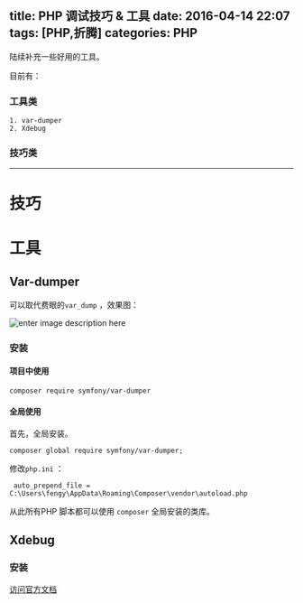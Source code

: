 title: PHP 调试技巧 & 工具
date: 2016-04-14 22:07
tags: [PHP,折腾]
categories: PHP
---

陆续补充一些好用的工具。

目前有：

### 工具类

	1. var-dumper
	2. Xdebug

### 技巧类


<!-- more -->

---

# 技巧

# 工具

## Var-dumper

可以取代费眼的`var_dump` ，效果图：

![enter image description here](http://ww1.sinaimg.cn/large/c048f998jw1f2wl8udldnj20la09awfy.jpg)

### 安装

#### 项目中使用

    composer require symfony/var-dumper

#### 全局使用

首先，全局安装。

```
composer global require symfony/var-dumper;
```

修改`php.ini` ：

     auto_prepend_file = C:\Users\fengy\AppData\Roaming\Composer\vendor\autoload.php

从此所有PHP 脚本都可以使用 `composer` 全局安装的类库。


## Xdebug

### 安装

[访问官方文档](https://xdebug.org/docs/install)

